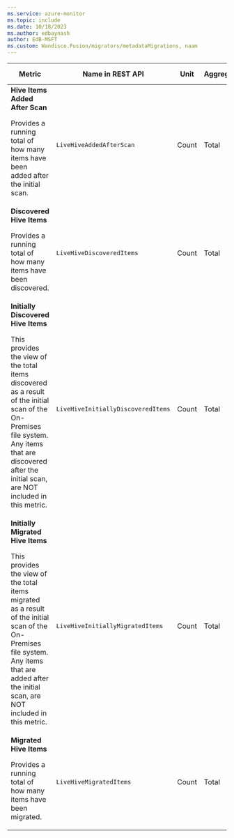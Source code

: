 ```yaml
---
ms.service: azure-monitor
ms.topic: include
ms.date: 10/18/2023
ms.author: edbaynash
author: EdB-MSFT
ms.custom: Wandisco.Fusion/migrators/metadataMigrations, naam
---
```

<!--
NOTE:  This content is automatically generated using API calls to Azure. 
Any edits made on these files will be overwritten in the next run of the script. 
There is no benefit in editing these files directly.  
-->
  
  
|Metric|Name in REST API|Unit|Aggregation|Dimensions|Time Grains|DS Export|
|---|---|---|---|---|---|---|
|**Hive Items Added After Scan**<p><p>Provides a running total of how many items have been added after the initial scan. |`LiveHiveAddedAfterScan` |Count |Total |\<none\>|PT1M |Yes|
|**Discovered Hive Items**<p><p>Provides a running total of how many items have been discovered. |`LiveHiveDiscoveredItems` |Count |Total |\<none\>|PT1M |Yes|
|**Initially Discovered Hive Items**<p><p>This provides the view of the total items discovered as a result of the initial scan of the On-Premises file system. Any items that are discovered after the initial scan, are NOT included in this metric. |`LiveHiveInitiallyDiscoveredItems` |Count |Total |\<none\>|PT1M |Yes|
|**Initially Migrated Hive Items**<p><p>This provides the view of the total items migrated as a result of the initial scan of the On-Premises file system. Any items that are added after the initial scan, are NOT included in this metric. |`LiveHiveInitiallyMigratedItems` |Count |Total |\<none\>|PT1M |Yes|
|**Migrated Hive Items**<p><p>Provides a running total of how many items have been migrated. |`LiveHiveMigratedItems` |Count |Total |\<none\>|PT1M |Yes|